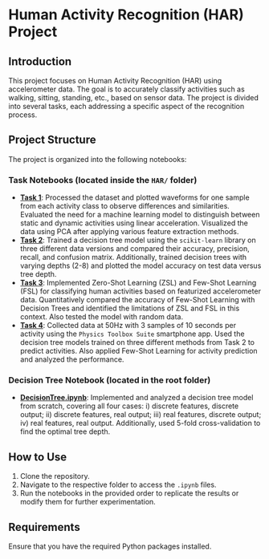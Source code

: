 # Human Activity Recognition (HAR) Project

## Introduction

This project focuses on Human Activity Recognition (HAR) using accelerometer data. The goal is to accurately classify activities such as walking, sitting, standing, etc., based on sensor data. The project is divided into several tasks, each addressing a specific aspect of the recognition process.

## Project Structure

The project is organized into the following notebooks:

### Task Notebooks (located inside the `HAR/` folder)
- **[Task 1](HAR/Task1.ipynb)**:  Processed the dataset and plotted waveforms for one sample from each activity class to observe differences and similarities.
Evaluated the need for a machine learning model to distinguish between static and dynamic activities using linear acceleration. Visualized the data using PCA after applying various feature extraction methods.
- **[Task 2](HAR/Task2.ipynb)**: Trained a decision tree model using the `scikit-learn` library on three different data versions and compared their accuracy, precision, recall, and confusion matrix.
Additionally, trained decision trees with varying depths (2-8) and plotted the model accuracy on test data versus tree depth.
- **[Task 3](HAR/Task3.ipynb)**: Implemented Zero-Shot Learning (ZSL) and Few-Shot Learning (FSL) for classifying human activities based on featurized accelerometer data.
Quantitatively compared the accuracy of Few-Shot Learning with Decision Trees and identified the limitations of ZSL and FSL in this context. Also tested the model with random data. 
- **[Task 4](HAR/Task4.ipynb)**: Collected data at 50Hz with 3 samples of 10 seconds per activity using the `Physics Toolbox Suite` smartphone app.
Used the decision tree models trained on three different methods from Task 2 to predict activities. Also applied Few-Shot Learning for activity prediction and analyzed the performance.

### Decision Tree Notebook (located in the root folder)
- **[DecisionTree.ipynb](Decision_Tree.ipynb)**: Implemented and analyzed a decision tree model from scratch,
covering all four cases: i) discrete features, discrete output; ii) discrete features, real output; iii) real features, discrete output; iv) real features, real output.
Additionally, used 5-fold cross-validation to find the optimal tree depth.

## How to Use

1. Clone the repository.
2. Navigate to the respective folder to access the `.ipynb` files.
3. Run the notebooks in the provided order to replicate the results or modify them for further experimentation.

## Requirements

Ensure that you have the required Python packages installed.
